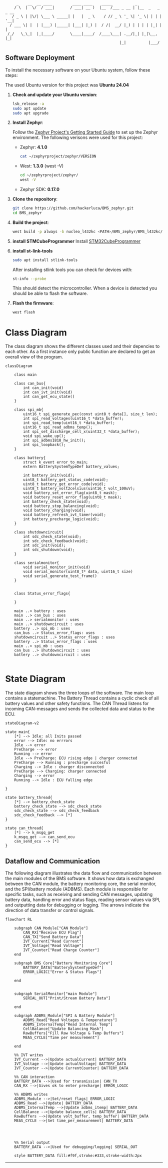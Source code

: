 ```ASCII
     _    __  __ ____         ____ ____    _____          _                
    / \  |  \/  / ___|       / ___| __ )  |__  /___ _ __ | |__  _   _ _ __ 
   / _ \ | |\/| \___ \ _____| |   |  _ \    / // _ \ '_ \| '_ \| | | | '__|
  / ___ \| |  | |___) |_____| |___| |_) |  / /|  __/ |_) | | | | |_| | |   
 /_/   \_\_|  |_|____/       \____|____/  /____\___| .__/|_| |_|\__, |_|   
                                                   |_|          |___/   
```

## Software Deployment
To install the necessary software on your Ubuntu system, follow these steps:

The used Ubuntu version for this project was **Ubuntu 24.04**
1. **Check and update your Ubuntu version**:
    ```sh
    lsb_release -a
    sudo apt update
    sudo apt upgrade
    ```

2. **Install Zephyr**:

    Follow the [Zephyr Project's Getting Started Guide](https://docs.zephyrproject.org/latest/getting_started/index.html) to set up the Zephyr environment.
    The following verisons were used for this project:
    - Zephyr: **4.1.0**
        ```sh
        cat ~/zephyrproject/zephyr/VERSION
        ```
    - West: **1.3.0** (west -V)
        ```sh
        cd ~/zephyrproject/zephyr/
        west -V
        ```
    - Zephyr SDK: **0.17.0**

3. **Clone the repository**:
    ```sh
    git clone https://github.com/hackerluca/BMS_zephyr.git
    cd BMS_zephyr
    ```
4. **Build the project**:
    ```sh
    west build -p always -b nucleo_l432kc <PATH>/BMS_zephyr/BMS_l432kc/
    ```

5. **install STMCubeProgrammer**
    Install [STM32CubeProgrammer](https://www.st.com/en/development-tools/stm32cubeprog.html)

6. **install st-link-tools**
    ```sh
    sudo apt install stlink-tools
    ```
    After installing stlink tools you can check for devices with:
    ```sh
    st-info --probe
    ```
    This should detect the microcontroller. When a device is detected you should be able to flash the software.

7. **Flash the firmware**:
    ```sh
    west flash
    ```

# Class Diagram
The class diagram shows the different classes used and their depencies to each other. As a first instance only public function are declared to get an overall view of the program.

```mermaid
classDiagram

    class main

    class can_bus{
        int can_init(void)
        int can_ivt_init(void)
        int can_get_ecu_state()
    }

    class spi_mb{
        uint16_t spi_generate_pec(const uint8_t data[], size_t len);
        int spi_read_voltages(uint16_t *data_buffer);
        int spi_read_temp(uint16_t *data_buffer);
        uint16_t spi_read_adbms_temp();
        int spi_set_discharge_cell_x(uint32_t *data_buffer);
        void spi_wake_up();
        int spi_adbms1818_hw_init();
        int spi_loopback();
    }

    class battery{
        struct k_event error_to_main;
        extern BatterySystemTypeDef battery_values;

        int battery_init(void);
        uint8_t battery_get_status_code(void);
        uint8_t battery_get_error_code(void);
        uint8_t battery_volt2celsius(uint16_t volt_100uV);
        void battery_set_error_flag(uint8_t mask);
        void battery_reset_error_flag(uint8_t mask);
        int battery_check_state(void);
        void battery_stop_balancing(void);
        void battery_charging(void);
        void battery_refresh_ivt_timer(void);
        int battery_precharge_logic(void);
    }

    class shutdowncircuit{
        int sdc_check_state(void);
        int sdc_check_feedback(void);
        int sdc_init(void);
        int sdc_shutdown(void);
    }

    class serialmonitor{
        void serial_monitor_init(void)
        void serial_monitor(uint8_t* data, uint16_t size)
        void serial_generate_test_frame()
    }


    class Status_error_flags{

    }

    main ..> battery : uses
    main ..> can_bus : uses
    main ..> serialmonitor : uses
    main ..> shutdowncircuit : uses
    battery ..> spi_mb : uses
    can_bus ..> Status_error_flags: uses
    shutdowncircuit ..> Status_error_flags : uses
    battery ..> Status_error_flags : uses
    main ..> spi_mb : uses
    can_bus ..> shutdowncircuit : uses    
    battery ..> shutdowncircuit : uses


```

# State Diagram
The state diagram shows the three loops of the software. The main loop contains a statemachine. The Battery Thread contains a cyclic check of all battery values and other safety functions. The CAN Thread listens for incoming CAN-messages and sends the collected data and status to the ECU.

```mermaid
stateDiagram-v2

state main{
    [*] --> Idle: all Inits passed
    error --> Idle: no errrors
    Idle --> error
    PreCharge --> error
    Running --> error
    Idle --> PreCharge: ECU rising edge | charger connected
    PreCharge --> Running : precharge succesful
    Charging --> Idle : charger disconnected
    PreCharge --> Charging: charger connected
    Charging --> error
    Running --> Idle : ECU falling edge

}

state battery_thread{
    [*] --> battery_check_state
    battery_check_state --> sdc_check_state
    sdc_check_state --> sdc_check_feedback
    sdc_check_feedback --> [*]
}

state can_thread{
    [*] --> k_msgq_get
    k_msgq_get --> can_send_ecu
    can_send_ecu --> [*]
}

```

## Dataflow and Communication

The following diagram illustrates the data flow and communication between the main modules of the BMS software. It shows how data is exchanged between the CAN module, the battery monitoring core, the serial monitor, and the SPI/battery module (ADBMS). Each module is responsible for specific tasks, such as receiving and sending CAN messages, updating battery data, handling error and status flags, reading sensor values via SPI, and outputting data for debugging or logging. The arrows indicate the direction of data transfer or control signals.

```mermaid
flowchart RL

    subgraph CAN_Module["CAN Module"]
        CAN_RX["Receive ECU Flag"]
        CAN_TX["Send Battery Data"]
        IVT_Current["Read Current"]
        IVT_Voltage["Read Voltage"]
        IVT_Counter["Read Charge Counter"]
    end

    subgraph BMS_Core["Battery Monitoring Core"]
        BATTERY_DATA["BatterySystemTypeDef"]
        ERROR_LOGIC["Error & Status Flags"]

    end


    subgraph SerialMonitor["main Module"]
        SERIAL_OUT["Print/Stream Battery Data"]

    end

    subgraph ADBMS_Module["SPI & Battery Module"]
        ADBMS_Read["Read Voltages & Temperatures"]
        ADBMS_InternalTemp["Read Internal Temp"]
        CellBalance["Update Balancing Mask"]
        RawBuffers["Fill Raw Voltage & Temp Buffers"]
        MEAS_CYCLE["Time per measurement"]

    end

    %% IVT writes
    IVT_Current -->|Update actualCurrent| BATTERY_DATA
    IVT_Voltage -->|Update actualVoltage| BATTERY_DATA
    IVT_Counter -->|Update CurrentCounter| BATTERY_DATA

    %% CAN interaction
    BATTERY_DATA -->|Used for transmission| CAN_TX
    CAN_RX -->|Gives ok to enter precharge| ERROR_LOGIC

    %% ADBMS writes
    ADBMS_Module -->|Set/reset flags| ERROR_LOGIC
    ADBMS_Read -->|Update| BATTERY_DATA
    ADBMS_InternalTemp -->|Update adbms_itemp| BATTERY_DATA
    CellBalance -->|Update balance_cells| BATTERY_DATA
    RawBuffers -->|Update volt_buffer, temp_buffer| BATTERY_DATA
    MEAS_CYCLE -->|Set time_per_measurement| BATTERY_DATA
    



    %% Serial output
    BATTERY_DATA -->|Used for debugging/logging| SERIAL_OUT

    style BATTERY_DATA fill:#f9f,stroke:#333,stroke-width:2px
```
---
